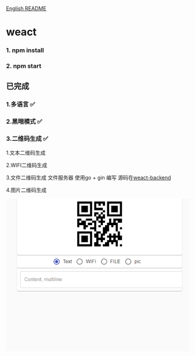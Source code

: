 [English README](docs/README_EN.md)

# weact

### 1. npm install

### 2. npm start

## 已完成

### 1.多语言 ✅

### 2.黑暗模式 ✅

### 3.二维码生成 ✅
1.文本二维码生成

2.WIFI二维码生成

3.文件二维码生成
文件服务器 使用go + gin 编写 源码在[weact-backend](https://github.com/akazwz/weact-backend)

4.图片二维码生成

![qrcode](docs/qrcode.gif)

